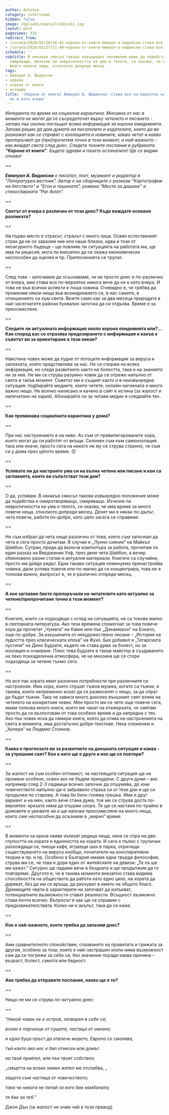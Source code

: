 ```yaml
---
author: Antonia
category: interviews
hidden: false
image: /Uploads/emanuilvidinski.jpg
layout: post
pageviews: 316
redirect_from:
- /corona/2020/03/26/16-01-корона-от-книги-еманул-а-видински-става-все-по-вероятно-никога-вече-да-не-е-като-вчера
- /corona/2020/03/27/11-40-корона-от-книги-еманул-а-видински-става-все-по-вероятно-никога-вече-да-не-е-като-вчера
schedule: ''
subtitle: В някакъв смисъл такова извънредно положение може да подейства и омиротворяващо,
  смиряващо. Изчезне ли невротичността на ума и тялото, се оказва, че има време за
  много повече неща, отколкото допреди месец
tags:
- Емануил А. Видински
- корона
- корона от книги
- интервю
title: '(Корона от книги) Емануил А. Видински: Става все по-вероятно никога вече да
  не е като вчера'
---
```


_Интервюта по време на социална карантина. Мнозина от нас в момента не могат да се съсредоточат върху четенето и писането - затова пък охолно поглъщат всяка информация за корона емидемията. Затова реших да дам думата на писателите и издателите, които да ви разкажат как се справят с изолацията и новините, какво четат и какво препоръчват да (пре)прочетем точно в този момент, и най-важното - как виждат света след днес. Следете техните послания в рубриката **“Корона от книги”**. Бъдете здрави и пазете останалите! Ще се видим отново!_

\==

_**Емануил А. Видински** e писател, поет, музикант и редактор в "Литературен вестник". Автор е на сборниците с разкази "Картографии на бягството" и "Егон и тишината", романа "Места за дишане" и стихосбирката "Par Avion"._

\==

**Светът от вчера е различен от този днес? Къде виждате основно разликата?**

\==

На първо място е страхът, страхът с много лица. Освен естественият страх да не се заразим ние или наши близки, идва и този от несигурното бъдеще – ще повлияе ли ситуацията на работата ми, ще има ли рецесия, мога ли внезапно да се окажа икономически неспособен да оцелея и пр. Притесненията се трупат. 

\==

След това -  започваме да осъзнаваме, че не просто днес е по-различно от вчера, ами става все по-вероятно никога вече да не е като вчера. И това не във всички аспекти е лоша новина. Очевидно е, че трябва да променим някои неща във всекидневието си, в нас самите, в отношението си към света. Вижте само как за два месеца природата в най-засегнатите райони буквално започна да си отдъхва. Време е за преосмисляне.

\==

**Следите ли актуалната информация около корона епидемията или?... Как според вас се отразява предозирането с информация и какъв е съветът ви за ориентиране в този океан?**

\==

Наистина човек може да лудне от потоците информация за вируса и заплахата, която представлява за нас. Не се спирам на всяка информация, но следя развитието както на болестта, така и на знанието ни за нея. Не ми се струва разумно човек да се отреже напълно от света в такъв момент. Съветът ми е същият както и в неизвънредна ситуация: подбирайте медиите, които четете, онлайн-хигиената е много важно нещо. Не всичко написано и качено в сайт е истина (за жалост и напечатано на хария). Абонирайте се за читави медии и следвайте тях.

\==

**Как преминава социалната карантина у дома?**

\==

При нас настроението е на ниво. Аз съм от привилигированите хора, които могат да си работят от вкъщи. Склонен съм към самоизолация така или иначе, просто сега на никого не му се струва странно, че съм си у дома през цялото време. 😊

\==

**Успявате ли да настроите ума си на вълна четене или писане и кои са заглавията, които ви съпътстват тези дни?**

\==

О да, успявам. В някакъв смисъл такова извънредно положение може да подейства и омиротворяващо, смиряващо. Изчезне ли невротичността на ума и тялото, се оказва, че има време за много повече неща, отколкото допреди месец. Денят ми е някак по-дълъг, чета повече, работя по-добре, като цяло засега се справяме.

\==

Не съм избрал да чета нищо различно от това, което съм започнал да чета и сега просто дочитам. В случая е „Лунно сияние“ на Майкъл Шейбон. Сутрин, преди да включа компютъра за работа, прочитам по един разказ на Вирджиния Улф, през деня чета Шейбон, а вечер обикновено разни статии и актуални материали. Книгите са случайни, просто им дойде редът. Една такава ситуация неминуемо пренастройва човека, дали успява повече или по-малко да се концентрира, това не е толкова важно, въпросът е, че е различно отпреди месец.

\==

**А кое заглавие бихте препоръчали на читателите като актуално за четене/препрочитане точно в този момент?**

\==

Книгите, които са подходящи с оглед на ситуацията, не са токова малко в световната литература. Ако тези времена спомогнат за това повече хора да прочетат „Чумата“ на Камю или пък „Декамерон“ на Бокачо, още по-добре. За изкушените от нехудожествено писане – „История на лудостта през класическата епоха“ на Фуко. Бих добавил и „Татарската пустиня“ на Дино Будзати, където не става дума за болест, но за изолация и очакване. Плюс това Будзати е такъв майстор в създаването на леко психаделична атмосфера, че на мнозина ще се стори подходяща за четене тъкмо сега. 

\==

Но все пак хората имат различни потребности при различните си настроения. Има хора, които слушат тъжна музика, когато са тъжни, и такива, които непременно искат да се развеселят с нещо, за да спрат да бъдат тъжни. Така че зависи много доколко външният свят влияе на четенето на конкретния човек. Мен просто ми се чете още повече сега, имам толкова много книги, които ме чакат на етажерката, че смятам просто да се възползвам от това особено време и да напредна с тях. Ако пък човек иска да намери книга, която да отива на настроенията на света в момента, има достатъчно добри текстове. Нека споменем и „Холера“ на Людмил Стоянов.

\==

**Каква е прогнозата ви за развитието на днешната ситуация и каква - за утрешния свят? Кое в него ще е друго и кое ще се повтори?**

\==

За жалост не съм особен оптимист, че настоящата ситуация ще ни промени особено, освен ако не бъдем принудени. С други думи – ако например след 2-3 седмици всичко започне да отшумява, до юни човечеството напълно ще е забравило страха си от тези дни и ще си продължи по старому. А това би било голяма грешка. Има и друг вариант и на мен, както вече стана дума, той ми се струва доста по-вероятен: кризата няма да отшуми скоро. Тя ще се настани по-трайно в домовете и умовете ни и ще наложи преосмисляне на много неща, които сме неспособни да осъзнаем в „мирно“ време.

\==

В моменти на криза наяве излизат редица неща, нека се спра на две: глупостта на хората и единността на хората. И сега е пълно с групички разхождащи се, пиещи кафе, играещи шах в парка, отричащи съществуването на вируса изобщо, почитатели на конспиративни теории и пр. и пр. Особено в България имаме една твърда философия, струва ми се, че това е дори един от житейските ни девизи: „Те па ше ми кажат.“ Сигурно ще падаме вече в бездната и ще продължим да го повтаряме. Другото е, че в такива моменти внезапно става видима способността на обществото да работи като едно цяло, на хората да даряват, без да им се връща, да рискуват в името на общото благо. Дремещите черти в характерите ни започват да изпъкват, потенциалните възможности стават реалности. Всъщност възможно става почти всичко. Въпросът е как ще се справим с предизвикателствата. Колко ни е акълът, така да се каже.

\==

**Кое е най-важното, което трябва да запазим днес?**

\==

Ами сравнителното спокойствие, спазването на правилата и грижата за другия, особено за този, които е най-застрашен и/или няма възможност сам да се погрижи за себе си, без значение поради каква причина – възраст, болест, самота или бедност.

\==

**Ако трябва да отправите послание, какво ще е то?**

\==

Нищо не ми се струва по-актуално днес:

\==

_“Никой човек не е остров, затворен в себе си;_

_всеки е парченце от сушата, частица от океана;_

_и една буца пръст да отвлече морето, Европа се смалява,_

_тъй както ако нос е бил отнесен или домът_

_на твой приятел, или пък твоят собствен;_

_смъртта на всеки земен жител ме отслабва, _

_защото съм частица от човечеството;_

_така че никога не питай за кого бие камбаната;_

_тя бие за теб.”_

Джон Дън (за жалост не знам чий е този превод)